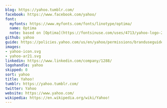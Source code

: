 ```yaml
---
blog: https://yahoo.tumblr.com/
facebook: https://www.facebook.com/yahoo/
font:
  myfonts: https://www.myfonts.com/fonts/linotype/optima/
  name: Optima
  note: based on [Optima](https://fontsinuse.com/uses/4713/yahoo-logo-2013)
github: yahoo
guide: https://policies.yahoo.com/us/en/yahoo/permissions/branduseguidelines/index.htm
images:
- yahoo-icon.svg
- yahoo-ar21.svg
linkedin: https://www.linkedin.com/company/1288/
logohandle: yahoo
skipped: 0
sort: yahoo
title: Yahoo!
tumblr: https://yahoo.tumblr.com/
twitter: Yahoo
website: https://www.yahoo.com/
wikipedia: https://en.wikipedia.org/wiki/Yahoo!
---
```


